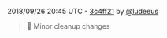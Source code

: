 2018/09/26 20:45 UTC - [3c4ff21](https://github.com/hassio-addons/addon-phlex/commit/3c4ff21a1369c9714e56585b94e0d323462f0c09) by [@ludeeus](https://github.com/ludeeus)
> :hammer: Minor cleanup changes 

